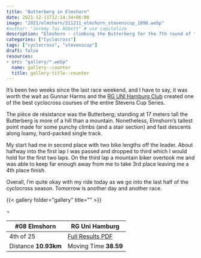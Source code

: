 ```yaml
---
title: "Butterberg in Elmshorn"
date: 2021-12-11T12:14:34+06:00
image: "2021/elmshorn/211211_elmshorn_stevenscup_1096.webp"
#author: "Jeremy Tai Abbett" # use capitalize
description: "Elmshorn - climbing the Butterberg for the 7th round of the Stevens Cyclocross Cup."
categories: ["Cyclocross"]
tags: ["cyclocross", "stevenscup"]
draft: false
resources: 
- src: "gallery/*.webp"
  name: gallery-:counter
  title: gallery-title-:counter
---
```


It’s been two weeks since the last race weekend, and I have to say, it was worth the wait as Gunnar Harms and the [RG UNI Hamburg Club](https://www.rg-uni-hamburg.de) created one of the best cyclocross courses of the entire Stevens Cup Series.

The pièce de résistance was the Butterberg; standing at 17 meters tall the Butterberg is more of a hill than a mountain. Nonetheless, Elmshorn’s tallest point made for some punchy climbs (and a stair section) and fast descents along loamy, hard-packed single track.

My start had me in second place with two bike lengths off the leader. About halfway into the first lap I was passed and dropped to third which I would hold for the first two laps. On the third lap a mountain biker overtook me and was able to keep far enough away from me to take 3rd place leaving me a 4th place finish.

Overall, I’m quite okay with my ride today as we go into the last half of the cyclocross season. Tomorrow is another day and another race. 

{{< gallery folder="gallery" title="" >}}

 ¬ 

| #08 Elmshorn| RG Uni Hamburg |
| ----------- | ----------- |
| 4th of 25 | [Full Results PDF](20211211_08_elmshorn_te.pdf) |
| Distance **10.93km** | Moving Time **38.59** |